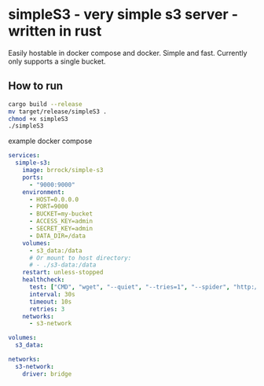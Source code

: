 # simpleS3 - very simple s3 server - written in rust 
Easily hostable in docker compose and docker. Simple and fast. Currently only supports a single bucket.
## How to run
```sh
cargo build --release
mv target/release/simpleS3 .
chmod +x simpleS3 
./simpleS3
```
example docker compose 
```yaml
services:
  simple-s3:
    image: brrock/simple-s3
    ports:
      - "9000:9000"
    environment:
      - HOST=0.0.0.0
      - PORT=9000
      - BUCKET=my-bucket
      - ACCESS_KEY=admin
      - SECRET_KEY=admin
      - DATA_DIR=/data
    volumes:
      - s3_data:/data
      # Or mount to host directory:
      # - ./s3-data:/data
    restart: unless-stopped
    healthcheck:
      test: ["CMD", "wget", "--quiet", "--tries=1", "--spider", "http://localhost:9000/"]
      interval: 30s
      timeout: 10s
      retries: 3
    networks:
      - s3-network

volumes:
  s3_data:

networks:
  s3-network:
    driver: bridge
```